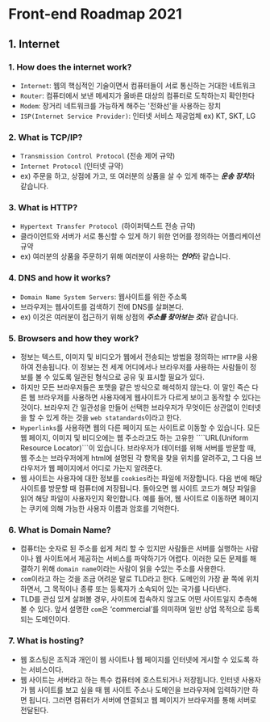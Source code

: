 # Front-end Roadmap 2021

## 1. Internet

### 1. How does the internet work?

* `Internet`: 웹의 핵심적인 기술이면서  컴퓨터들이 서로 통신하는 거대한 네트워크
* `Router`: 컴퓨터에서 보낸 메세지가 올바른 대상의 컴퓨터로 도착하는지 확인한다
* `Modem`: 장거리 네트워크를 가능하게 해주는 '전화선'을 사용하는 장치
* `ISP(Internet Service Provider)`: 인터넷 서비스 제공업체 ex) KT, SKT, LG

### 2. What is TCP/IP?

* `Transmission Control Protocol` (전송 제어 규약)
* `Internet Protocol` (인터넷 규약)
* ex) 주문을 하고, 상점에 가고, 또 여러분의 상품을 살 수 있게 해주는 ***운송 장치***와 같습니다.

### 3. What is HTTP?

* `Hypertext Transfer Protocol `(하이퍼텍스트 전송 규약)
* 클라이언트와 서버가 서로 통신할 수 있게 하기 위한 언어를 정의하는 어플리케이션 규약
* ex) 여러분의 상품을 주문하기 위해 여러분이 사용하는 ***언어***와 같습니다.

### 4. DNS and how it works?

* `Domain Name System Servers`: 웹사이트를 위한 주소록
* 브라우저는 웹사이트를 검색하기 전에 DNS를 살펴본다.
* ex) 이것은 여러분이 접근하기 위해 상점의 ***주소를 찾아보는 것***과 같습니다.

### 5. Browsers and how they work?

* 정보는 텍스트, 이미지 및 비디오가 웹에서 전송되는 방법을 정의하는 ```HTTP```을 사용하여 전송됩니다. 이 정보는 전 세계 어디에서나 브라우저를 사용하는 사람들이 정보를 볼 수 있도록 일관된 형식으로 공유 및 표시할 필요가 있다.
* 하지만 모든 브라우저들은 포맷을 같은 방식으로 해석하지 않는다. 이 말인 즉슨 다른 웹 브라우저를 사용하면 사용자에게 웹사이트가 다르게 보이고 동작할 수 있다는 것이다. 브라우저 간 일관성을 만들어 선택한 브라우저가 무엇이든 상관없이 인터넷을 할 수 있게 하는 것을 ```web statandards```이라고 한다.
* ```Hyperlinks```를 사용하면 웹의 다른 페이지 또는 사이트로 이동할 수 있습니다. 모든 웹 페이지, 이미지 및 비디오에는 웹 주소라고도 하는 고유한 ````URL(Uniform Resource Locator)```이 있습니다. 브라우저가 데이터를 위해 서버를 방문할 때, 웹 주소는 브라우저에게 html에 설명된 각 항목을 찾을 위치를 알려주고, 그 다음 브라우저가 웹 페이지에서 어디로 가는지 알려준다.
* 웹 사이트는 사용자에 대한 정보를 ```cookies```라는 파일에 저장합니다. 다음 번에 해당 사이트를 방문할 때 컴퓨터에 저장됩니다. 돌아오면 웹 사이트 코드가 해당 파일을 읽어 해당 파일이 사용자인지 확인합니다. 예를 들어, 웹 사이트로 이동하면 페이지는 쿠키에 의해 가능한 사용자 이름과 암호를 기억한다.

### 6. What is Domain Name?

* 컴퓨터는 숫자로 된 주소를 쉽게 처리 할 수 있지만 사람들은 서버를 실행하는 사람이나 웹 사이트에서 제공하는 서비스를 파악하기가 어렵다. 이러한 모든 문제를 해결하기 위해 ```domain name```이라는 사람이 읽을 수있는 주소를 사용한다.
*  `com`이라고 하는 것을 조금 어려운 말로 TLD라고 한다. 도메인의 가장 끝 쪽에 위치하면서, 그 목적이나 종류 또는 등록자가 소속되어 있는 국가를 나타낸다. 
* TLD를 관심 있게 살펴볼 경우, 사이트에 접속하지 않고도 어떤 사이트일지 추측해볼 수 있다.  앞서 설명한 `com`은 ‘commercial’를 의미하며 일반 상업 목적으로 등록되는 도메인이다.

### 7. What is hosting?

* 웹 호스팅은 조직과 개인이 웹 사이트나 웹 페이지를 인터넷에 게시할 수 있도록 하는 서비스이다.
* 웹 사이트는 서버라고 하는 특수 컴퓨터에 호스트되거나 저장됩니다. 인터넷 사용자가 웹 사이트를 보고 싶을 때 웹 사이트 주소나 도메인을 브라우저에 입력하기만 하면 됩니다. 그러면 컴퓨터가 서버에 연결되고 웹 페이지가 브라우저를 통해 서버로 전달된다.

